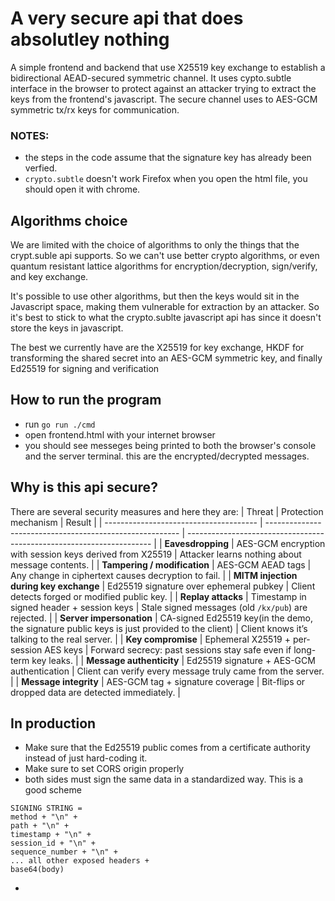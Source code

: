 # A very secure api that does absolutley nothing
A simple frontend and backend that use X25519 key exchange to establish a bidirectional AEAD-secured symmetric channel. It uses cypto.subtle interface in the browser to protect against an attacker trying to extract the keys from the frontend's javascript. The secure channel uses to AES-GCM symmetric tx/rx keys for communication.

### NOTES:
- the steps in the code assume that the signature key has already been verfied.
- `crypto.subtle` doesn't work Firefox when you open the html file, you should open it with chrome.

## Algorithms choice
We are limited with the choice of algorithms to only the things that the crypt.suble api supports. So we can't use better crypto algorithms, or even quantum resistant lattice algorithms for encryption/decryption, sign/verify, and key exchange.

It's possible to use other algorithms, but then the keys would sit in the Javascript space, making them vulnerable for extraction by an attacker. So it's best to stick to what the crypto.sublte javascript api has since it doesn't store the keys in javascript.

The best we currently have are the X25519 for key exchange, HKDF for transforming the shared secret into an AES-GCM symmetric key, and finally Ed25519 for signing and verification


## How to run the program
- run `go run ./cmd`
- open frontend.html with your internet browser
- you should see messeges being printed to both the browser's console and the server terminal. this are the encrypted/decrypted messages.


## Why is this api secure?
There are several security measures and here they are:
| Threat                                 | Protection mechanism                                     | Result                                                                |
| -------------------------------------- | -------------------------------------------------------- | --------------------------------------------------------------------- |
| **Eavesdropping**                      | AES-GCM encryption with session keys derived from X25519 | Attacker learns nothing about message contents.                       |
| **Tampering / modification**           | AES-GCM AEAD tags                                        | Any change in ciphertext causes decryption to fail.                   |
| **MITM injection during key exchange** | Ed25519 signature over ephemeral pubkey                  | Client detects forged or modified public key.                         |
| **Replay attacks**                     | Timestamp in signed header + session keys                | Stale signed messages (old `/kx/pub`) are rejected.                   |
| **Server impersonation**               | CA-signed Ed25519 key(in the demo, the signature public keys is just provided to the client)                                     | Client knows it’s talking to the real server.                         |
| **Key compromise**                     | Ephemeral X25519 + per-session AES keys                  | Forward secrecy: past sessions stay safe even if long-term key leaks. |
| **Message authenticity**               | Ed25519 signature + AES-GCM authentication               | Client can verify every message truly came from the server.           |
| **Message integrity**                  | AES-GCM tag + signature coverage                         | Bit-flips or dropped data are detected immediately.                   |



## In production
- Make sure that the Ed25519 public comes from a certificate authority instead of just hard-coding it.
- Make sure to set CORS origin properly
- both sides must sign the same data in a standardized way. This is a good scheme
```
SIGNING STRING =
method + "\n" +
path + "\n" +
timestamp + "\n" +
session_id + "\n" +
sequence_number + "\n" +
... all other exposed headers +
base64(body)
```
- 
